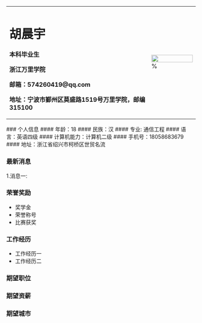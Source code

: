 <table border="0">
  <tr>
    <td width="75%">
      <h1>胡晨宇</h1>
      <p><b>本科毕业生</b></p>
      <p><b>浙江万里学院</b></p>
      <p><b>邮箱：574260419@qq.com</b></p>
      <p><b>地址：宁波市鄞州区莫盛路1519号万里学院，邮编315100</b></p>
    </td>
    <td width="25%">
      <img src="/证件照.jpg" width="100%">      % 
    </td>
  </tr>
</table>
### 个人信息
#### 年龄：18
#### 民族：汉
#### 专业: 通信工程
#### 语言：英语四级
#### 计算机能力：计算机二级
#### 手机号：18058683679
#### 地址：浙江省绍兴市柯桥区世贸名流

### 最新消息
1.消息一:

### 荣誉奖励
- 奖学金
- 荣誉称号
- 比赛获奖

### 工作经历
- 工作经历一
- 工作经历二

### 期望职位

### 期望资薪

### 期望城市
